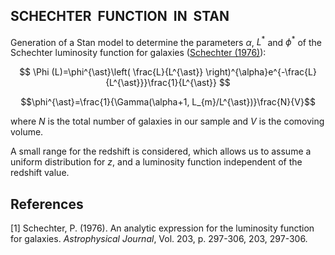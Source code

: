 ## $\text{SCHECHTER} \ \ \text{FUNCTION} \ \ \text{IN} \ \ \text{STAN}$

Generation of a Stan model to determine the parameters $\alpha$, $L^{\ast}$ and $\phi^{\ast}$ of the Schechter luminosity function for galaxies ([Schechter (1976)](#1)):

$$ \Phi (L)=\phi^{\ast}\left( \frac{L}{L^{\ast}} \right)^{\alpha}e^{-\frac{L}{L^{\ast}}}\frac{1}{L^{\ast}} $$

$$\phi^{\ast}=\frac{1}{\Gamma(\alpha+1, L_{m}/L^{\ast})}\frac{N}{V}$$

where $N$ is the total number of galaxies in our sample and $V$ is the comoving volume.

A small range for the redshift is considered, which allows us to assume a uniform distribution for $z$, and a luminosity function independent of the redshift value. 


## References
<a id="1">[1]</a> 
Schechter, P. (1976). 
An analytic expression for the luminosity function for galaxies. 
$\textit{Astrophysical Journal}$, Vol. 203, p. 297-306, 203, 297-306.

